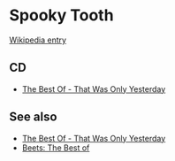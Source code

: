 # Spooky Tooth

[Wikipedia entry](https://en.wikipedia.org/wiki/Spooky_Tooth)

## CD

- [The Best Of - That Was Only Yesterday](The_Best_Of_-_That_Was_Only_Yesterday.md)

## See also

- [The Best Of - That Was Only Yesterday](The_Best_Of_-_That_Was_Only_Yesterday.md)
- [Beets: The Best of](../../Beets/Spooky_Tooth/The_Best_of.md)
